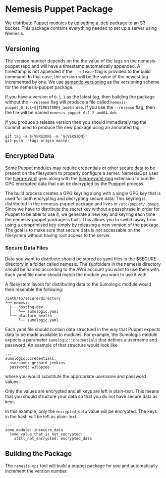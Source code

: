 # Nemesis Puppet Package
We distribute Puppet modules by uploading a .deb package to an S3 bucket. This
package contains everything needed to set up a server using Nemesis.

## Versioning
The version number depends on the the value of the tags on the nemesis-puppet
repo and will have a timestamp automatically appended. A timestamp is not
appended if the `--release` flag is provided to the build command. In that case,
the version will be the value of the newest tag incremented by one. We use
[semantic versioning](http://semver.org/) as the versioning scheme for the
nemesis-puppet package.

If you have a version of `0.1.1` as the latest tag, then building the package
without the `--release` flag will produce a file called
`nemesis-puppet_0.1.1+${TIMESTAMP}_amd64.deb`.  If you use the `--release` flag,
then the file will be named `nemesis-puppet_0.1.2_amd64.deb`.

If you produce a release version then you should immediately tag the commit used
to produce the new package using an annotated tag.

    git tag -a ${VERSION} -m '${VERSION}'
    git push --tags origin master

## Encrypted Data
Some Puppet modules may require credentials or other secure data to be present
on the filesystem to properly configure a server. NemesisOps uses the
[hiera-eyaml](https://github.com/TomPoulton/hiera-eyaml) gem along with the
[hiera-eyaml-gpg](https://github.com/sihil/hiera-eyaml-gpg) extension to bundle
GPG encrypted data that can be decrypted by the Pupppet process.

The build process creates a GPG keyring along with a single GPG key that is used
for both encrypting and decrypting secure data. This keyring is distributed in
the nemesis-puppet package and lives in `/etc/puppet/.gnupg`. Since we have to
distribute the secret key without a passphrase in order for Puppet to be able to
use it, we generate a new key and keyring each time the nemesis-puppet package
is built. This allows you to switch away from using a comprimised key simply by
releasing a new version of the package. The goal is to make sure that secure
data is not accessable on the filesystem without having root access to the
server.

### Secure Data Files
Data you want to distribute should be stored as yaml files in the $SECURE
directory in a folder called nemesis. The subfolders in the nemesis directory
should be named according to the AWS account you want to use them with. Each
yaml file name should match the module you want to use it with.

A filesystem layout for distributing data to the Sumologic module would then
resemble the following:

    /path/to/secure/directory
    └── nemesis
      ├── hosting-dev
      │   └── sumologic.yaml
      └── platform-health
          └── sumologic.yaml

Each yaml file should contain data structued in the way that Puppet expects data
to be made available to modules. For example, the Sumologic module expects
a parameter `sumologic::credentials` that defines a username and password. An
example of that structure would look like

    ---
    sumologic::credentials:
      username: gerhard_jenkins 
      password: w356pzeb

where you would substitute the appropriate username and password values.

Only the values are encrypted and all keys are left in plain-text. This means
that you should structure your data so that you do not have secure data as keys.

In this example, only the `encrypted_data` value will be encrypted. The keys in
the hash will be left as plain-text.

    ---
    some_module::insecure_data
      some_value_that_is_not_encrypted:
        still_not_encrypted: encrypted_data


## Building the Package
The `nemesis-ops` tool will build a puppet package for you and automatically
increment the version number.
